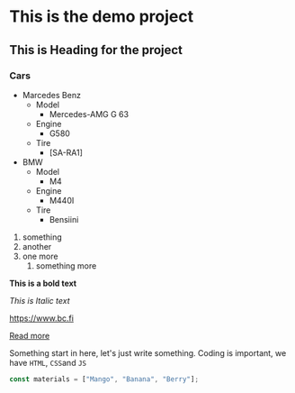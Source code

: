# This is the demo project

## This is Heading for the project

### Cars

- Marcedes Benz
  - Model
    - Mercedes-AMG G 63
  - Engine
    - G580
  - Tire
    - [SA-RA1]
- BMW
  - Model
    - M4
  - Engine
    - M440I
  - Tire
    - Bensiini

1. something
2. another
3. one more
   1. something more

**This is a bold text**

_This is Italic text_

https://www.bc.fi

[Read more](https://www.bc.fi)

Something start in here, let's just write something. Coding is important, we have `HTML`, `CSS`and `JS`

```js
const materials = ["Mango", "Banana", "Berry"];
```
